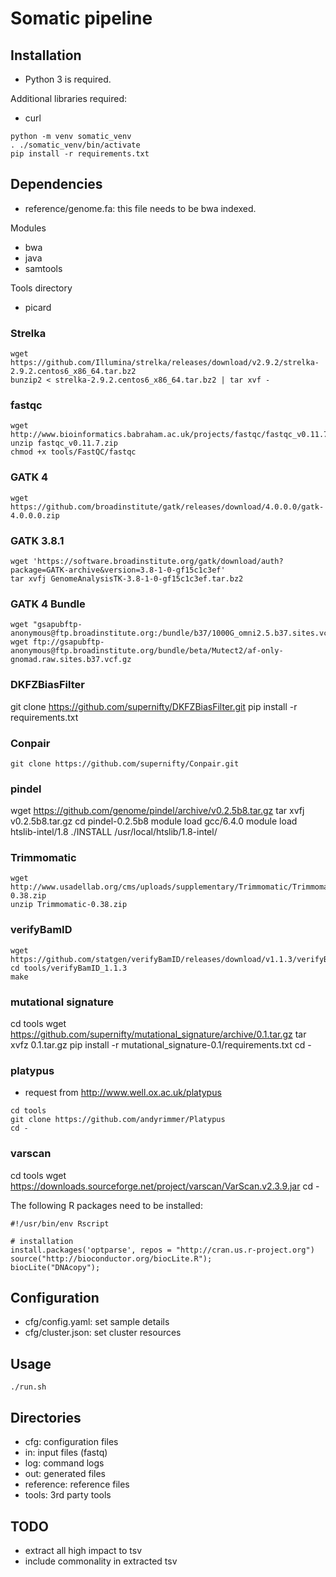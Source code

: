 # Somatic pipeline

## Installation
* Python 3 is required.

Additional libraries required:
* curl

```
python -m venv somatic_venv
. ./somatic_venv/bin/activate
pip install -r requirements.txt
```

## Dependencies
* reference/genome.fa: this file needs to be bwa indexed.

Modules
* bwa
* java
* samtools

Tools directory
* picard

### Strelka ###
```
wget https://github.com/Illumina/strelka/releases/download/v2.9.2/strelka-2.9.2.centos6_x86_64.tar.bz2
bunzip2 < strelka-2.9.2.centos6_x86_64.tar.bz2 | tar xvf -
```

### fastqc ###
```
wget http://www.bioinformatics.babraham.ac.uk/projects/fastqc/fastqc_v0.11.7.zip
unzip fastqc_v0.11.7.zip
chmod +x tools/FastQC/fastqc
```

### GATK 4
```
wget https://github.com/broadinstitute/gatk/releases/download/4.0.0.0/gatk-4.0.0.0.zip
```

### GATK 3.8.1
```
wget 'https://software.broadinstitute.org/gatk/download/auth?package=GATK-archive&version=3.8-1-0-gf15c1c3ef'
tar xvfj GenomeAnalysisTK-3.8-1-0-gf15c1c3ef.tar.bz2 
```

### GATK 4 Bundle
```
wget "gsapubftp-anonymous@ftp.broadinstitute.org:/bundle/b37/1000G_omni2.5.b37.sites.vcf.*"
wget ftp://gsapubftp-anonymous@ftp.broadinstitute.org/bundle/beta/Mutect2/af-only-gnomad.raw.sites.b37.vcf.gz
```

### DKFZBiasFilter
git clone https://github.com/supernifty/DKFZBiasFilter.git
pip install -r requirements.txt

### Conpair
```
git clone https://github.com/supernifty/Conpair.git
```

### pindel
wget https://github.com/genome/pindel/archive/v0.2.5b8.tar.gz
tar xvfj v0.2.5b8.tar.gz
cd pindel-0.2.5b8
module load gcc/6.4.0
module load htslib-intel/1.8
./INSTALL /usr/local/htslib/1.8-intel/

### Trimmomatic
```
wget http://www.usadellab.org/cms/uploads/supplementary/Trimmomatic/Trimmomatic-0.38.zip
unzip Trimmomatic-0.38.zip
```

### verifyBamID
```
wget https://github.com/statgen/verifyBamID/releases/download/v1.1.3/verifyBamIDLibStatGen.1.1.3.tgz
cd tools/verifyBamID_1.1.3
make
```

### mutational signature
cd tools
wget https://github.com/supernifty/mutational_signature/archive/0.1.tar.gz
tar xvfz 0.1.tar.gz
pip install -r mutational_signature-0.1/requirements.txt
cd -

### platypus
* request from http://www.well.ox.ac.uk/platypus
```
cd tools
git clone https://github.com/andyrimmer/Platypus
cd -
```

### varscan
cd tools
wget https://downloads.sourceforge.net/project/varscan/VarScan.v2.3.9.jar
cd -

The following R packages need to be installed:
```
#!/usr/bin/env Rscript

# installation
install.packages('optparse', repos = "http://cran.us.r-project.org")
source("http://bioconductor.org/biocLite.R");
biocLite("DNAcopy");
```

## Configuration

* cfg/config.yaml: set sample details
* cfg/cluster.json: set cluster resources

## Usage

```
./run.sh
```

## Directories
* cfg: configuration files
* in: input files (fastq)
* log: command logs
* out: generated files
* reference: reference files
* tools: 3rd party tools

## TODO
* extract all high impact to tsv
* include commonality in extracted tsv
